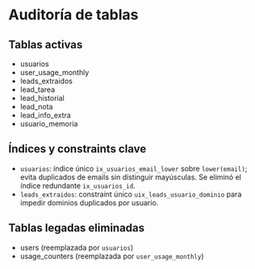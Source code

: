 # Auditoría de tablas

## Tablas activas
- usuarios
- user_usage_monthly
- leads_extraidos
- lead_tarea
- lead_historial
- lead_nota
- lead_info_extra
- usuario_memoria

## Índices y constraints clave
- `usuarios`: índice único `ix_usuarios_email_lower` sobre `lower(email)`; evita duplicados de emails sin distinguir mayúsculas. Se eliminó el índice redundante `ix_usuarios_id`.
- `leads_extraidos`: constraint único `uix_leads_usuario_dominio` para impedir dominios duplicados por usuario.

## Tablas legadas eliminadas
- users (reemplazada por `usuarios`)
- usage_counters (reemplazada por `user_usage_monthly`)
